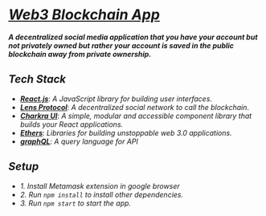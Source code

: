
# ***[Web3 Blockchain App]()***

***A decentralized social media application that you have your account but not privately owned but rather your account is saved in the public blockchain away from private ownership.***


## ***Tech Stack***
- [***React.js***](https://reactjs.org): _A JavaScript library for building user interfaces_.
- [***Lens Protocol***](https://www.lens.xyz): _A decentralized social network to call the blockchain_.
- [***Charkra UI***](https://chakra-ui.com): _A simple, modular and accessible component library that builds your React applications._
- [***Ethers***](https://www.npmjs.com/package/ethers-react): _Libraries for building unstoppable web 3.0 applications._
- [***graphQL***](https://graphql.org): _A query language for API_



## ***Setup***
- _1. Install Metamask extension in google browser_
- _2. Run `npm install` to install other dependencies._
- _3. Run `npm start` to start the app._
